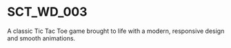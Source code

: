 # SCT_WD_003
A classic Tic Tac Toe game brought to life with a modern, responsive design and smooth animations.
